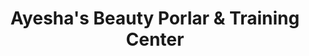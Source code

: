 ---
title: "Ayesha's Beauty Porlar & Training Center"
url: /karachi/ayeshas-beauty-porlar-and-training-center/
shop: beauty
---